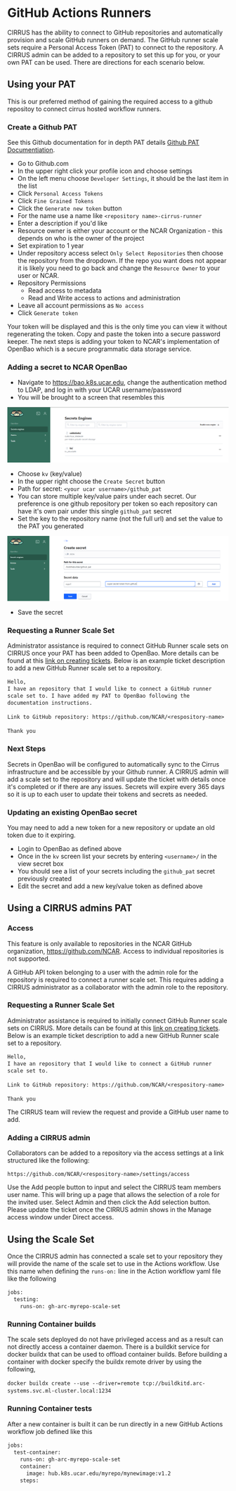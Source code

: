 # GitHub Actions Runners

CIRRUS has the ability to connect to GitHub repositories and automatically provision and scale GitHub runners on demand. The GitHub runner scale sets require a Personal Access Token (PAT) to connect to the repository. A CIRRUS admin can be added to a repository to set this up for you, or your own PAT can be used. There are directions for each scenario below.

## Using your PAT

This is our  preferred method of gaining the required access to a github repositoy to connect cirrus hosted workflow runners.

### Create a Github PAT

See this Github documentation for in depth PAT details [Github PAT Documentiation](https://docs.github.com/en/authentication/keeping-your-account-and-data-secure/managing-your-personal-access-tokens).

- Go to Github.com
- In the upper right click your profile icon and choose settings
- On the left menu choose `Developer Settings`, it should be the last item in the list
- Click `Personal Access Tokens`
- Click `Fine Grained Tokens`
- Click the `Generate new token` button 
- For the name use a name like `<repository name>-cirrus-runner`
- Enter a description if you'd like
- Resource owner is either your account or the NCAR Organization - this depends on who is the owner of the project
- Set expiration to 1 year
- Under repository access select `Only Select Repositories` then choose the repository from the dropdown. If the repo you want does not appear it is likely you need to go back and change the `Resource Owner` to your user or NCAR.
- Repository Permissions
  - Read access to metadata
  - Read and Write access to actions and administration
- Leave all account permissions as `No access`
- Click `Generate token`

Your token will be displayed and this is the only time you can view it without regenerating the token. Copy and paste the token into a secure password keeper. The next steps is adding your token to NCAR's implementation of OpenBao which is a secure programmatic data storage service.

### Adding a secret to NCAR OpenBao

- Navigate to https://bao.k8s.ucar.edu, change the authentication method to LDAP, and log in with your UCAR username/password
- You will be brought to a screen that resembles this

![Bao Home Screen](../../media/bao1.png "Bao Home Screen")

- Choose `kv` (key/value)
- In the upper right choose the `Create Secret` button
- Path for secret: `<your ucar username>/github_pat`
- You can store multiple key/value pairs under each secret. Our preference is one github repository per token so each repository can have it's own pair under this single `github_pat` secret
- Set the key to the repository name (not the full url) and set the value to the PAT you generated

![Bao Secret Screen](../../media/bao2.png "Bao Secret Screen")

- Save the secret

### Requesting a Runner Scale Set

Administrator assistance is required to connect GitHub Runner scale sets on CIRRUS once your PAT has been added to OpenBao. More details can be found at this [link on creating tickets](../../create-tickets). Below is an example ticket description to add a new GitHub Runner scale set to a repository.

```
Hello,
I have an repository that I would like to connect a GitHub runner scale set to. I have added my PAT to OpenBao following the documentation instructions.

Link to GitHub repository: https://github.com/NCAR/<respository-name>

Thank you
```

### Next Steps

Secrets in OpenBao will be configured to automatically sync to the Cirrus infrastructure and be accessible by your Github runner. A CIRRUS admin will add a scale set to the repository and will update the ticket with details once it's completed or if there are any issues. Secrets will expire every 365 days so it is up to each user to update their tokens and secrets as needed.

### Updating an existing OpenBao secret

You may need to add a new token for a new repository or update an old token due to it expiring.

- Login to OpenBao as defined above
- Once in the `kv` screen list your secrets by entering `<username>/` in the view secret box
- You should see a list of your secrets including the `github_pat` secret previously created
- Edit the secret and add a new key/value token as defined above

## Using a CIRRUS admins PAT

### Access

This feature is only available to repositories in the NCAR GitHub organization, https://github.com/NCAR. Access to individual repositories is not supported.

A GitHub API token belonging to a user with the admin role for the repository is required to connect a runner scale set. This requires adding a CIRRUS administrator as a collaborator with the admin role to the repository. 

### Requesting a Runner Scale Set

Administrator assistance is required to initially connect GitHub Runner scale sets on CIRRUS. More details can be found at this [link on creating tickets](../../create-tickets). Below is an example ticket description to add a new GitHub Runner scale set to a repository.

```
Hello,
I have an repository that I would like to connect a GitHub runner scale set to.

Link to GitHub repository: https://github.com/NCAR/<respository-name>

Thank you
```

The CIRRUS team will review the request and provide a GitHub user name to add.

### Adding a CIRRUS admin

Collaborators can be added to a repository via the access settings at a link structured like the following: 

```
https://github.com/NCAR/<respository-name>/settings/access
```

Use the Add people button to input and select the CIRRUS team members user name. This will bring up a page that allows the selection of a role for the invited user. Select Admin and then click the Add selection button. Please update the ticket once the CIRRUS admin shows in the Manage access window under Direct access.

## Using the Scale Set

Once the CIRRUS admin has connected a scale set to your repository they will provide the name of the scale set to use in the Actions workflow. Use this name when defining the `runs-on:` line in the Action workflow yaml file like the following

```
jobs:
  testing:
    runs-on: gh-arc-myrepo-scale-set
```

### Running Container builds

The scale sets deployed do not have privileged access and as a result can not directly access a container daemon. There is a buildkit service for docker buildx that can be used to offload container builds. Before building a container with docker specify the buildx remote driver by using the following,

`docker buildx create --use --driver=remote tcp://buildkitd.arc-systems.svc.ml-cluster.local:1234`

### Running Container tests

After a new container is built it can be run directly in a new GitHub Actions workflow job defined like this

```
jobs:
  test-container:
    runs-on: gh-arc-myrepo-scale-set
    container:
      image: hub.k8s.ucar.edu/myrepo/mynewimage:v1.2
    steps:
```